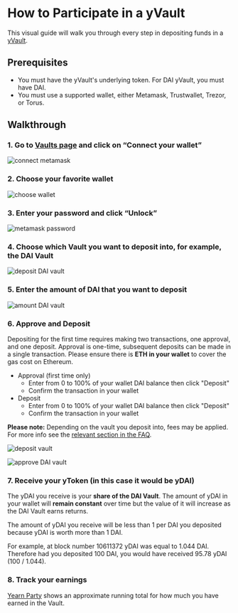 # How to Participate in a yVault

This visual guide will walk you through every step in depositing funds in a [yVault](https://docs.yearn.finance/products/yvaults).

## Prerequisites

* You must have the yVault's underlying token. For DAI yVault, you must have DAI.
* You must use a supported wallet, either Metamask, Trustwallet, Trezor, or Torus.

## Walkthrough

### 1. Go to [Vaults page](https://yearn.finance/vaults) and click on “Connect your wallet”

![connect metamask](https://i.imgur.com/ShWcOX6.jpg)

### 2. Choose your favorite wallet

![choose wallet](https://i.imgur.com/TuabuVf.jpg)

### 3. Enter your password and click “Unlock”

![metamask password](https://i.imgur.com/nep4a4D.jpg)

### 4. Choose which Vault you want to deposit into, for example, the DAI Vault

![deposit DAI vault](https://i.imgur.com/IcmANu3.jpg)

### 5. Enter the amount of DAI that you want to deposit

![amount DAI vault](https://i.imgur.com/VaAGaOc.jpg)

### 6. Approve and Deposit

Depositing for the first time requires making two transactions, one approval, and one deposit. Approval is one-time, subsequent deposits can be made in a single transaction. Please ensure there is **ETH in your wallet** to cover the gas cost on Ethereum.

* Approval \(first time only\)
  * Enter from 0 to 100% of your wallet DAI balance then click "Deposit"
  * Confirm the transaction in your wallet
* Deposit
  * Enter from 0 to 100% of your wallet DAI balance then click "Deposit"
  * Confirm the transaction in your wallet

**Please note:** Depending on the vault you deposit into, fees may be applied. For more info see the [relevant section in the FAQ](https://github.com/philburrrt/yearn-docs/tree/3ef838c892bd5002a810571d3d864a853f38ec9b/resources/faq.md#what-are-the-fees).

![deposit vault](https://i.imgur.com/RneAtGx.jpg)

![approve DAI vault](https://i.imgur.com/pPGoSiP.jpg)

### 7. Receive your yToken \(in this case it would be yDAI\)

The yDAI you receive is your **share of the DAI Vault**. The amount of yDAI in your wallet will **remain constant** over time but the value of it will increase as the DAI Vault earns returns.

The amount of yDAI you receive will be less than 1 per DAI you deposited because yDAI is worth more than 1 DAI.

For example, at block number 10611372 yDAI was equal to 1.044 DAI. Therefore had you deposited 100 DAI, you would have received 95.78 yDAI \(100 / 1.044\).

### 8. Track your earnings

[Yearn Party](https://yearn.party/) shows an approximate running total for how much you have earned in the Vault.

